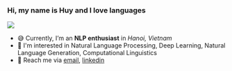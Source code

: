 ### Hi, my name is Huy and I love languages

![](https://komarev.com/ghpvc/?username=ngoquanghuy99)

- 😅 Currently, I’m an **NLP enthusiast** in *Hanoi, Vietnam*
- 🖤 I'm interested in Natural Language Processing, Deep Learning, Natural Language Generation, Computational Linguistics
- 📩 Reach me via [email](ngoquanghuy1999lp@gmail.com), [linkedin](https://www.linkedin.com/in/ngoquanghuy99/)

